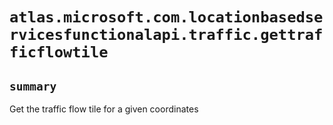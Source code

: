 # `atlas.microsoft.com.locationbasedservicesfunctionalapi.traffic.gettrafficflowtile`

## `summary`
Get the traffic flow tile for a given coordinates


